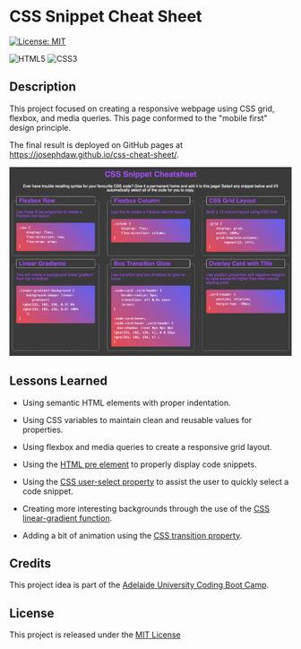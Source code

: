 # CSS Snippet Cheat Sheet

[![License: MIT](https://img.shields.io/badge/License-MIT-yellow.svg)](https://opensource.org/licenses/MIT)

![HTML5](https://img.shields.io/badge/html5-%23E34F26.svg?&logo=html5&logoColor=white)
![CSS3](https://img.shields.io/badge/css3-%231572B6.svg?&logo=css3&logoColor=white)

## Description
This project focused on creating a responsive webpage using CSS grid, flexbox, and media queries. This page conformed to the "mobile first" design principle.

The final result is deployed on GitHub pages at https://josephdaw.github.io/css-cheat-sheet/.

![site preview](assets/images/css-snippet-cheatsheet.png)

## Lessons Learned

* Using semantic HTML elements with proper indentation.

* Using CSS variables to maintain clean and reusable values for properties.

* Using flexbox and media queries to create a responsive grid layout.

* Using the [HTML pre element](https://developer.mozilla.org/en-US/docs/Web/HTML/Element/pre) to properly display code snippets.

* Using the [CSS user-select property](https://developer.mozilla.org/en-US/docs/Web/CSS/user-select) to assist the user to quickly select a code snippet.

* Creating more interesting backgrounds through the use of the [CSS linear-gradient function](https://developer.mozilla.org/en-US/docs/Web/CSS/linear-gradient).

* Adding a bit of animation using the [CSS transition property](https://developer.mozilla.org/en-US/docs/Web/CSS/transition).

## Credits
This project idea is part of the [Adelaide University Coding Boot Camp](https://bootcamps.adelaide.edu.au).

## License
This project is released under the [MIT License](LICENSE)